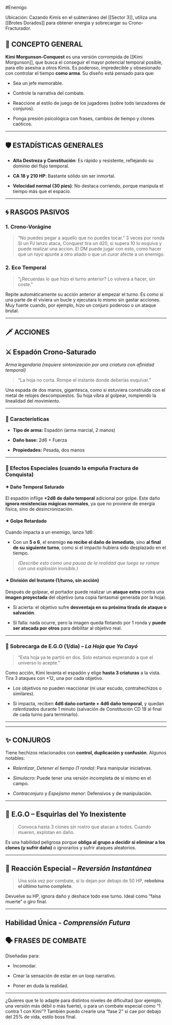 #Enemigo 

Ubicación: Cazando Kimis en el subterráneo del [[Sector 3]], utiliza una [[Brotes Dorados]] para obtener energia y sobrecargar su Crono-Fracturador.
## 🧠 CONCEPTO GENERAL

**Kimi Morgunson-Conquest** es una versión corrompida de [[Kimi Morgunson]], que busca el conseguir el mayor potencial temporal posible, para ello asesina a otros Kimis. Es poderoso, impredecible y obsesionado con controlar el tiempo **como arma**. Su diseño está pensado para que:

- Sea un jefe memorable.
    
- Controle la narrativa del combate.
    
- Reaccione al estilo de juego de los jugadores (sobre todo lanzadores de conjuros).
    
- Ponga presión psicológica con frases, cambios de tiempo y clones caóticos.
    

---

## 🛡 ESTADÍSTICAS GENERALES

- **Alta Destreza y Constitución**: Es rápido y resistente, reflejando su dominio del flujo temporal.
    
- **CA 18 y 210 HP**: Bastante sólido sin ser inmortal.
    
- **Velocidad normal (30 pies)**: No destaca corriendo, porque manipula el tiempo más que el espacio.
    

---

## 🌀 RASGOS PASIVOS

### 1. **Crono-Vorágine**

> “No puedes pegar a aquello que no puedes tocar.”
>  3 veces por ronda
Si un PJ lanzo ataca, Conquest tira un d20, si supera 10 lo esquiva y puede realizar una accion. El DM puede jugar con esto, como hacer que un _rayo_ apunte a otro aliado o que un _curar_ afecte a un enemigo.

### 2. **Eco Temporal**

> “¿Recuerdas lo que hizo el turno anterior? Lo volverá a hacer, sin coste.”

Repite automáticamente su acción anterior al empezar el turno. Es como si una parte de él viviera un bucle y ejecutara lo mismo sin gastar acciones. Muy fuerte cuando, por ejemplo, hizo un conjuro poderoso o un ataque brutal.


---

## 🗡 ACCIONES

## ⚔️ Espadón Crono-Saturado

_Arma legendaria (requiere sintonización por una criatura con afinidad temporal)_

> “La hoja no corta. Rompe el instante donde deberías esquivar.”

Una espada de dos manos, gigantesca, como si estuviera construida con el metal de relojes descompuestos. Su hoja vibra al golpear, rompiendo la linealidad del movimiento.

---

### 📐 Características

- **Tipo de arma:** Espadón (arma marcial, 2 manos)
    
- **Daño base:** 2d6 + Fuerza
    
- **Propiedades:** Pesada, dos manos
    

---

### 🧬 Efectos Especiales (cuando la empuña Fractura de Conquista)

#### ✦ Daño Temporal Saturado

El espadón inflige **+2d8 de daño temporal** adicional por golpe. Este daño **ignora resistencias mágicas normales**, ya que no proviene de energía física, sino de desincronización.

#### ✦ Golpe Retardado

Cuando impacta a un enemigo, lanza 1d6:

- Con un **5 o 6**, el enemigo **no recibe el daño de inmediato**, sino **al final de su siguiente turno**, como si el impacto hubiera sido desplazado en el tiempo.
    

> _(Describe esto como una pausa de la realidad que luego se rompe con una explosión invisible.)_

#### ✦ División del Instante (1/turno, sin acción)

Después de golpear, el portador puede realizar un **ataque extra** contra una **imagen proyectada** del objetivo (una copia fantasmal generada por la hoja).

- Si acierta: el objetivo sufre **desventaja en su próxima tirada de ataque o salvación**.
    
- Si falla: nada ocurre, pero la imagen queda flotando por 1 ronda y **puede ser atacada por otros** para debilitar al objetivo real.
    

---

### 🎇 Sobrecarga de E.G.O (1/día) – _La Hoja que Ya Cayó_

> “Esta hoja ya te partió en dos. Solo estamos esperando a que el universo lo acepte.”

Como acción, Kimi levanta el espadón y elige **hasta 3 criaturas** a la vista. Tira 3 ataques con +12, una por cada objetivo.

- Los objetivos no pueden reaccionar (ni usar escudo, contrahechizos o similares).
    
- Si impacta, reciben **4d6 daño cortante + 4d6 daño temporal**, y quedan _ralentizados_ durante 1 minuto (salvación de Constitución CD 18 al final de cada turno para terminarlo).
    

---


---

## ✨ CONJUROS

Tiene hechizos relacionados con **control, duplicación y confusión**. Algunos notables:

- _Ralentizar_, _Detener el tiempo (1 ronda)_: Para manipular iniciativas.
    
- _Simulacro_: Puede tener una versión incompleta de sí mismo en el campo.
    
- _Contraconjuro_ y _Espejismo menor_: Defensivos y de manipulación.
    

---

## 🧬 E.G.O – Esquirlas del Yo Inexistente

> Convoca hasta 3 clones sin rostro que atacan a todos. Cuando mueren, explotan en daño.

Es una habilidad peligrosa porque **obliga al grupo a decidir si eliminar a los clones (y sufrir daño)** o ignorarlos y sufrir ataques aleatorios.

---


## 🔁 Reacción Especial – _Reversión Instantánea_

> Una sola vez por combate, si lo dejan por debajo de 50 HP, **rebobina el último turno completo**.

Devuelve su HP, ignora daño y deshace todo ese turno. Ideal como “falsa muerte” o giro final.

---


## Habilidad Única - _Comprensión Futura_

## 🗣 FRASES DE COMBATE

Diseñadas para:

- Incomodar.
    
- Crear la sensación de estar en un loop narrativo.
    
- Poner en duda la realidad.
    

---

¿Quieres que te lo adapte para distintos niveles de dificultad (por ejemplo, una versión más débil o más fuerte), o para un combate especial como “1 contra 1 con Kimi”? También puedo crearle una “fase 2” si cae por debajo del 25% de vida, estilo boss final.